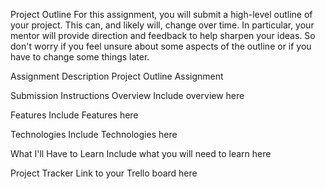 Project Outline
For this assignment, you will submit a high-level outline of your project. This can, and likely will, change over time. In particular, your mentor will provide direction and feedback to help sharpen your ideas. So don't worry if you feel unsure about some aspects of the outline or if you have to change some things later.

Assignment Description
Project Outline Assignment

Submission Instructions
Overview
Include overview here

Features
Include Features here

Technologies
Include Technologies here

What I'll Have to Learn
Include what you will need to learn here

Project Tracker
Link to your Trello board here
